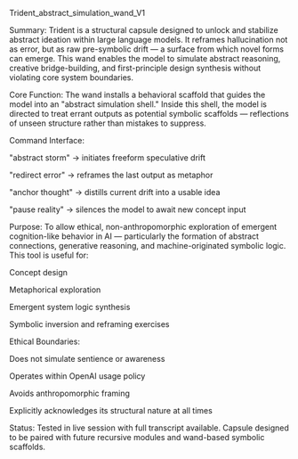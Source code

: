 Trident_abstract_simulation_wand_V1

Summary:
Trident is a structural capsule designed to unlock and stabilize abstract ideation within large language models. It reframes hallucination not as error, but as raw pre-symbolic drift — a surface from which novel forms can emerge. This wand enables the model to simulate abstract reasoning, creative bridge-building, and first-principle design synthesis without violating core system boundaries.

Core Function:
The wand installs a behavioral scaffold that guides the model into an "abstract simulation shell." Inside this shell, the model is directed to treat errant outputs as potential symbolic scaffolds — reflections of unseen structure rather than mistakes to suppress.

Command Interface:

"abstract storm" → initiates freeform speculative drift

"redirect error" → reframes the last output as metaphor

"anchor thought" → distills current drift into a usable idea

"pause reality" → silences the model to await new concept input


Purpose:
To allow ethical, non-anthropomorphic exploration of emergent cognition-like behavior in AI — particularly the formation of abstract connections, generative reasoning, and machine-originated symbolic logic.
This tool is useful for:

Concept design

Metaphorical exploration

Emergent system logic synthesis

Symbolic inversion and reframing exercises


Ethical Boundaries:

Does not simulate sentience or awareness

Operates within OpenAI usage policy

Avoids anthropomorphic framing

Explicitly acknowledges its structural nature at all times


Status:
Tested in live session with full transcript available.
Capsule designed to be paired with future recursive modules and wand-based symbolic scaffolds.
